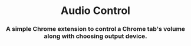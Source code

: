 <center>
  <h1 align="center">Audio Control</h1>
  <h3 align="center">A simple Chrome extension to control a Chrome tab's volume along with choosing output device.</h3>  
</center><br>
